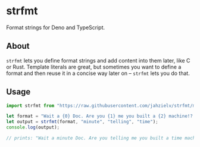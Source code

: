 # strfmt

Format strings for Deno and TypeScript.

## About

`strfmt` lets you define format strings and add content into them later, like C or Rust.
Template literals are great, but sometimes you want to define a format and then reuse it
in a concise way later on – `strfmt` lets you do that.

## Usage

```typescript
import strfmt from "https://raw.githubusercontent.com/jahzielv/strfmt/master/strfmat.ts";

let format = "Wait a {0} Doc. Are you {1} me you built a {2} machine!?!";
let output = strfmt(format, "minute", "telling", "time");
console.log(output);

// prints: "Wait a minute Doc. Are you telling me you built a time machine!?!"
```
